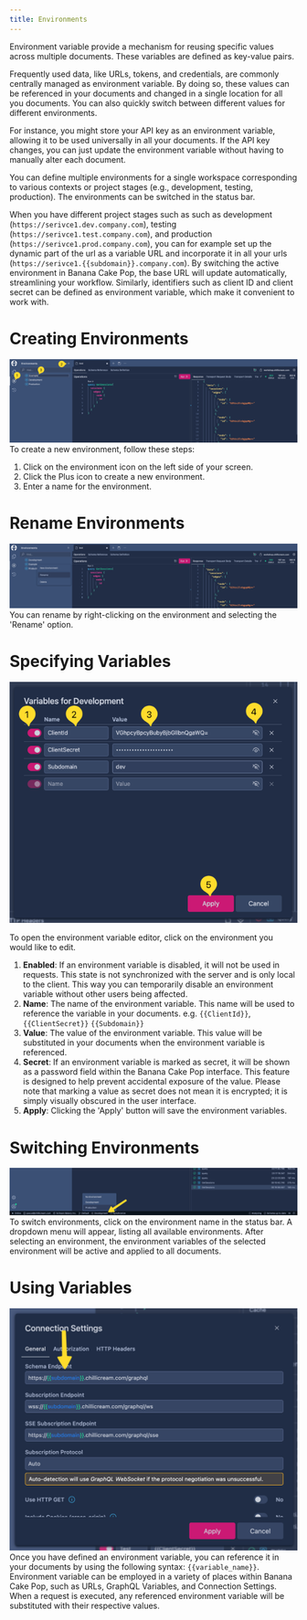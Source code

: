 ```yaml
---
title: Environments
---
```


Environment variable provide a mechanism for reusing specific values across multiple documents. These variables are defined as key-value pairs.

Frequently used data, like URLs, tokens, and credentials, are commonly centrally managed as environment variable. 
By doing so, these values can be referenced in your documents and changed in a single location for all you documents. You can also quickly switch between different values for different environments. 

For instance, you might store your API key as an environment variable, allowing it to be used universally in all your documents. 
If the API key changes, you can just update the environment variable without having to manually alter each document.

You can define multiple environments for a single workspace corresponding to various contexts or project stages (e.g., development, testing, production). The environments can be switched in the status bar.

When you have different project stages such as such as development (`https://serivce1.dev.company.com`), testing (`https://serivce1.test.company.com`), and production (`https://serivce1.prod.company.com`), you can for example set up the dynamic part of the url as a variable URL and incorporate it in all your urls (`https://serivce1.{{subdomain}}.company.com`). 
By switching the active environment in Banana Cake Pop, the base URL will update automatically, streamlining your workflow. 
Similarly, identifiers such as client ID and client secret can be defined as environment variable, which make it convenient to work with.

# Creating Environments
![Screenshot showing the environment](images/env-0.png)
To create a new environment, follow these steps:
1. Click on the environment icon on the left side of your screen. 
2. Click the Plus icon to create a new environment.
3. Enter a name for the environment.

# Rename Environments
![Screenshot showing the environment](images/env-1.png)
You can rename by right-clicking on the environment and selecting the 'Rename' option. 

# Specifying Variables
![Screenshot showing the environment](images/env-2.png)

To open the environment variable editor, click on the environment you would like to edit.

1. **Enabled**: If an environment variable is disabled, it will not be used in requests. This state is not synchronized with the server and is only local to the client. This way you can temporarily disable an environment variable without other users being affected.
2. **Name**: The name of the environment variable. This name will be used to reference the variable in your documents. e.g. `{{ClientId}}`, `{{ClientSecret}}` `{{Subdomain}}`
3. **Value**: The value of the environment variable. This value will be substituted in your documents when the environment variable is referenced.
4. **Secret**: If an environment variable is marked as secret, it will be shown as a password field within the Banana Cake Pop interface. This feature is designed to help prevent accidental exposure of the value. Please note that marking a value as secret does not mean it is encrypted; it is simply visually obscured in the user interface.
5. **Apply**: Clicking the 'Apply' button will save the environment variables. 


# Switching Environments
![Screenshot showing the environment](images/env-3.png)
To switch environments, click on the environment name in the status bar. A dropdown menu will appear, listing all available environments.
After selecting an environment, the environment variables of the selected environment will be active and applied to all documents.

# Using Variables 
![Screenshot showing the environment](images/env-4.png)
Once you have defined an environment variable, you can reference it in your documents by using the following syntax: `{{variable_name}}`.
Environment variable can be employed in a variety of places within Banana Cake Pop, such as URLs, GraphQL Variables, and Connection Settings. When a request is executed, any referenced environment variable will be substituted with their respective values.
